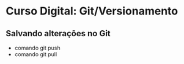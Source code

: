 ﻿# Curso Digital: Git/Versionamento

## Salvando alterações no Git

* comando git push
* comando git pull
